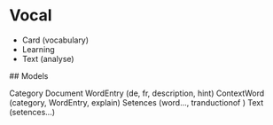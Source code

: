 # Vocal

- Card (vocabulary)
- Learning
- Text (analyse)

## Models

Category
Document
WordEntry (de, fr, description, hint)
ContextWord (category, WordEntry, explain)
Setences (word..., tranductionof )
Text (setences...)